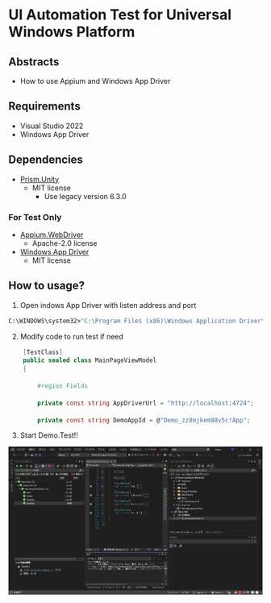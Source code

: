 # UI Automation Test for Universal Windows Platform

## Abstracts

* How to use Appium and Windows App Driver

## Requirements

* Visual Studio 2022
* Windows App Driver

## Dependencies

* [Prism.Unity](https://github.com/PrismLibrary/Prism)
  * MIT license
    * Use legacy version 6.3.0

### For Test Only

* [Appium.WebDriver](https://github.com/appium/appium-dotnet-driver)
  * Apache-2.0 license
* [Windows App Driver](https://github.com/microsoft/WinAppDriver)
  * MIT license

## How to usage?

1. Open indows App Driver with listen address and port

````bat
C:\WINDOWS\system32>"C:\Program Files (x86)\Windows Application Driver\WinAppDriver.exe" localhost 4724
````

2. Modify code to run test if need

````csharp
    [TestClass]
    public sealed class MainPageViewModel
    {

        #region Fields

        private const string AppDriverUrl = "http://localhost:4724";
        
        private const string DemoAppId = @"Demo_zz8mjkem88v5c!App";
````

3. Start Demo.Test!!

[![appium](./images/image.webp "appium")](./images/image.webp)